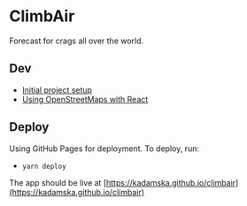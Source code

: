 # ClimbAir

Forecast for crags all over the world.

## Dev

 - [Initial project setup](https://blog.bitsrc.io/create-react-app-without-create-react-app-b0a5806a92)
 - [Using OpenStreetMaps with React](https://medium.com/@ujjwaltiwari2/a-guide-to-using-openstreetmap-with-react-70932389b8b1)

## Deploy

Using GitHub Pages for deployment. To deploy, run:
 - `yarn deploy`

The app should be live at [https://kadamska.github.io/climbair](https://kadamska.github.io/climbair)
